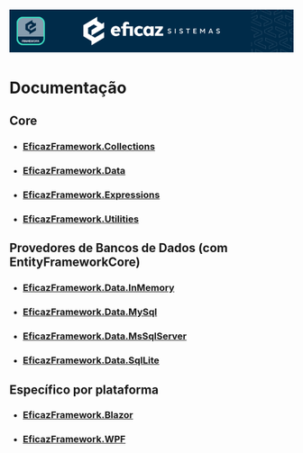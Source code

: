 # <p align="center"> ![EficazFramework](../../Assets/GitHub-HeaderReadme.png)
# Documentação
## Core
 - ### [EficazFramework.Collections](Collections/EficazFrameworkCollections.md)
 - ### [EficazFramework.Data](Data/EficazFrameworkData.md)
 - ### [EficazFramework.Expressions](Data/EficazFrameworkExpressions.md)
 - ### [EficazFramework.Utilities](Utilities/EficazFrameworkUtilities.md)
 
## Provedores de Bancos de Dados (com EntityFrameworkCore)
 - ### [EficazFramework.Data.InMemory](Data-Providers/InMemory/EficazFrameworkInMemoryDataProvider.md)
 - ### [EficazFramework.Data.MySql](Data-Providers/MySql/EficazFrameworkMySqlDataProvider.md)
 - ### [EficazFramework.Data.MsSqlServer](Data-Providers/MsSqlServer/EficazFrameworkMsSqlDataProvider.md)
 - ### [EficazFramework.Data.SqlLite](Data-Providers/SqlLite/EficazFrameworkSqlLiteDataProvider.md)
 
## Específico por plataforma
 - ### [EficazFramework.Blazor](Web-Blazor/EficazFrameworkBlazor.md)
 - ### [EficazFramework.WPF](Desktop-WPF/EficazFrameworkWPF.md)
